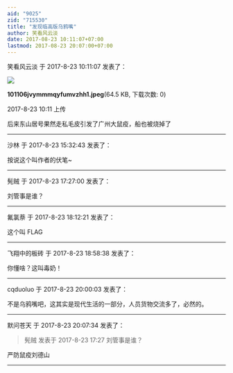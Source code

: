 ```yaml
---
aid: "9025"
zid: "715530"
title: "发现临高版乌鸦嘴"
author: 笑看风云淡
date: 2017-08-23 10:11:07+07:00
lastmod: 2017-08-23 20:07:00+07:00
---
```


笑看风云淡 于 2017-8-23 10:11:07 发表了：

![](/9025/101106jvymmmqyfumvzhh1.jpeg)

**101106jvymmmqyfumvzhh1.jpeg**(64.5 KB, 下载次数: 0)

2017-8-23 10:11 上传

后来东山居号果然走私毛皮引发了广州大鼠疫，船也被烧掉了

---

沙林 于 2017-8-23 15:32:43 发表了：

按说这个叫作者的伏笔~

---

髡贼 于 2017-8-23 17:27:00 发表了：

刘管事是谁？

---

氟氯萘 于 2017-8-23 18:12:21 发表了：

这个叫 FLAG

---

飞翔中的板砖 于 2017-8-23 18:58:38 发表了：

你懂啥？这叫毒奶！

---

cqduoluo 于 2017-8-23 20:00:03 发表了：

不是乌鸦嘴吧，这其实是现代生活的一部分，人员货物交流多了，必然的。

---

默问苍天 于 2017-8-23 20:07:34 发表了：

> 髡贼 发表于 2017-8-23 17:27 刘管事是谁？

严防鼠疫刘德山

---
